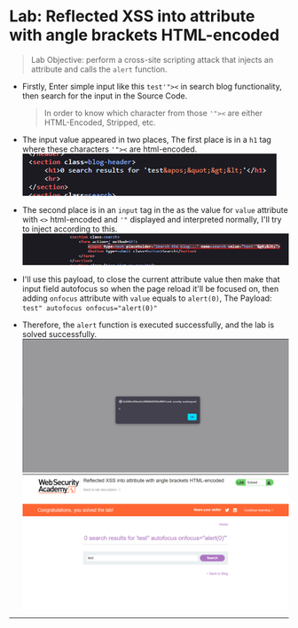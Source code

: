 # Lab: Reflected XSS into attribute with angle brackets HTML-encoded

> Lab Objective: perform a cross-site scripting attack that injects an attribute and calls the `alert` function.

- Firstly, Enter simple input like this `test'"><` in search blog functionality, then search for the input in the Source Code.

  > In order to know which character from those `'"><` are either HTML-Encoded, Stripped, etc.

- The input value appeared in two places, The first place is in a `h1` tag where these characters `'"><` are html-encoded.
  ![1st Screenshot](./Photos/1.png)

- The second place is in an `input` tag in the as the value for `value` attribute with `<>` html-encoded and `'"` displayed and interpreted normally, I'll try to inject according to this.
  ![2nd Screenshot](./Photos/2.png)

- I'll use this payload, to close the current attribute value then make that input field autofocus so when the page reload it'll be focused on, then adding `onfocus` attribute with `value` equals to `alert(0)`, The Payload: `test" autofocus onfocus="alert(0)"`

- Therefore, the `alert` function is executed successfully, and the lab is solved successfully.
  ![3rd Screenshot](./Photos/3.png)
  ![4th Screenshot](./Photos/4.png)

---
